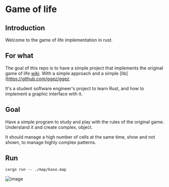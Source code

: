 # Game of life

## Introduction
Welcome to the game of life implementation in rust.


## For what
The goal of this repo is to have a simple project that implements the original game of life [wiki](https://en.wikipedia.org/wiki/Conway%27s_Game_of_Life). 
With a simple approach and a simple [lib](https://github.com/ggez/ggez.

It's a student software engineer's project to learn Rust, and how to implement a graphic interface with it.

## Goal
Have a simple program to study and play with the rules of the original game. 
Understand it and create complex, object.

It should manage a high number of cells at the same time, show and not shown, to manage highly complex patterns.

## Run
```shell
cargo run -- ./map/base.map
```

![image](https://github.com/erwan-b/game-of-life/blob/master/assets/video-2657673-f3f0a5dca97743f62e036ca605c35780.gif)
